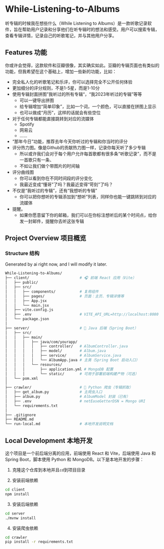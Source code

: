 # While-Listening-to-Albums
听专辑的时候我在想些什么（While Listening to Albums）是一款听歌记录软件，旨在帮助用户记录和分享他们在听专辑时的想法和感受。用户可以搜索专辑，查看专辑详情，记录自己的听歌笔记，并与其他用户分享。

## Features 功能
你或许会觉得，这款软件和豆瓣很像，其实确实如此。豆瓣的专辑页面也有类似的功能，但我希望在这个基础上，增加一些新的功能，比如：
- 完全私人化的听歌笔记和乐评，你可以选择完全不公开任何体验
- 更加细分的评分规则，不是1-5星，而是1-10分
- 使用专辑封面拼图”我听过的所有专辑“，“我2023年听过的专辑”等等
    - 可以一键导出拼图
    - 给专辑增加“简单印象”，比如一个词，一个颜色，可以直接在拼图上显示
    - 也可以做成“月历”，这样的话就会有些空位
- 对于任何专辑都能直接跳转到对应的流媒体
    - Spotify
    - 网易云
    - ……
- “那年今日”功能，推荐去年今天你听过的专辑和你当时的评分
- 评分热力图。像是Github的贡献热力图一样，记录你每天听了多少专辑
    - 所以或许我们会对于每个用户允许每首歌都有很多条“听歌记录”，而不是一首歌只有一条、
    - 不如让我们做个带图片的时间轴
- 评分曲线图
    - 你可以看到你在不同时间段的评分变化
    - 我最近变成“懂哥”了吗？我最近变得“苛刻”了吗？
- 不仅是“我听过的专辑”，还有“我想听的专辑”
    - 你可以把你想听的专辑添加到“想听”列表，同样你也能一键跳转到对应的流媒体
- 提醒。
    - 如果你愿意留下你的邮箱，我们可以在你标注想听后的某个时间点，给你发一封邮件，提醒你去听这张专辑




## Project Overview 项目概览

### Structure 结构
Generated by ai right now, and I will modify it later.

```bash
While-Listening-to-Albums/
├── client/                       # 🎧 前端 React 应用（Vite）
│   ├── public/
│   ├── src/
│   │   ├── components/           # 复用组件
│   │   ├── pages/                # 页面：主页、专辑详情等
│   │   ├── App.jsx
│   │   └── main.jsx
│   ├── vite.config.js
│   ├── .env                      # VITE_API_URL=http://localhost:8080
│   └── package.json
│
├── server/                       # 🚀 Java 后端（Spring Boot）
│   ├── src/
│   │   ├── main/
│   │   │   ├── java/com/yourapp/
│   │   │   │   ├── controller/   # AlbumController.java
│   │   │   │   ├── model/        # Album.java
│   │   │   │   ├── service/      # AlbumService.java
│   │   │   │   └── AlbumApp.java # 主类（Spring Boot 启动入口）
│   │   │   └── resources/
│   │   │       ├── application.yml # MongoDB 配置
│   │   │       └── static/       # 可用于部署前端构建产物（可选）
│   └── pom.xml
│
├── crawler/                      # 🐍 Python 爬虫（专辑抓取）
│   ├── get_album.py              # 主爬虫入口
│   ├── album.py                  # AlbumModel 封装（已有）
│   ├── .env                      # netEaseGetterDSN = Mongo URI
│   └── requirements.txt
│
├── .gitignore
├── README.md
└── run-local.md                  # 本地开发说明文档
```

## Local Development 本地开发
这个项目是一个前后端分离的应用，前端使用 React 和 Vite，后端使用 Java 和 Spring Boot，脚本使用 Python 和 MongoDB。以下是本地开发的步骤：

1. 克隆这个仓库到本地并且`cd`到项目目录

2. 安装前端依赖
```bash
cd client
npm install
```

3. 安装后端依赖
```bash
cd server
./mvnw install
```

4. 安装爬虫依赖
```bash
cd crawler
pip install -r requirements.txt
```

